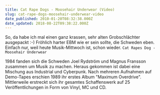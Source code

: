 ```yaml
---
title: Cat Rape Dogs - Moosehair Underwear (Video)
slug: cat-rape-dogs-moosehair-underwear-video
date_published: 2010-01-20T08:32:38.000Z
date_updated: 2018-08-22T09:38:22.000Z
---
```


So, da habe ich mal einen ganz krassen, sehr alten Grobschlächter ausgepackt :-) Fröhlich harter EBM wie er sein sollte, die Schweden eben. Einfach nur, weil heute Musik-Mittwoch ist, schon wieder.
`Cat Rapes Dog - Moosehair Underwear`

1984 fanden sich die Schweden Joel Rydström und Magnus Fransson zusammen um Musik zu machen. Heraus gekommen ist dabei eine Mischung aus Industrial und Cyberpunk. Nach mehreren Aufnahmen auf Demo-Tapes erschien 1989 ihr erstes Album "Maximum Overdrive". Mittlerweile erstreckt sich ihr gesamtes Schaffenswerk auf 25 Veröffentlichungen in Form von Vinyl, MC und CD.
